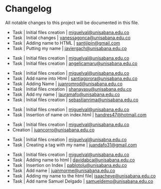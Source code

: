 # Changelog

All notable changes to this project will be documented in this file.

* Task | Initial files creation | miguelval@unisabana.edu.co
* Task | Initial changes | vanessagonca@unisabana.edu.co
* Task | Adding name to HTML    | santijipin@gmail.com
* Task | Putting my name | javiergach@unisabana.edu.co
- Task | Initial files creation | miguelval@unisabana.edu.co
- Task | Initial files creation | angelicamaru@unisabana.edu.co
* Task | Initial files creation | miguelval@unisabana.edu.co
* Task | Add name into Html | santiagorora@unisabana.edu.co
* Task | Adding Name | juanromrod@unisabana.edu.co
* Task | Initial files creation | shanayasu@unisabana.edu.co
* Task | Add my name | lauramafo@unisabana.edu.co
* Task | Initial files creation | sebastianrima@unisabana.edu.co
- Task | Initial files creation | miguelval@unisabana.edu.co
- Task | Insertion of name on index.html | handres47@hotmail.com
* Task | Initial files creation | miguelval@unisabana.edu.co
* Creation | juancorro@unisabana.edu.co
- Task | Initial files creation | miguelval@unisabna.edu.co
- Task | Creating a tag with my name | juandafo31@gmail.com
* Task | Initial files creation | miguelval@unisabana.edu.co
* Task | Adding name to html | davidabca@unisabana.edu.co
* Task | Insertion on Index | pablotolu@unisabana.edu.co
* Task | Add name | juanmorme@unisabana.edu.co
* Task | Adding my name to the html file| isaacheye@unisabana.edu.co
* Task | Add name Samuel Delgado | samueldemo@unisabana.edu.co